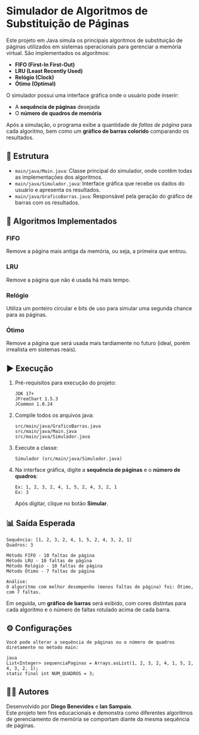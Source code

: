 # Simulador de Algoritmos de Substituição de Páginas

Este projeto em Java simula os principais algoritmos de substituição de páginas utilizados em sistemas operacionais para gerenciar a memória virtual. São implementados os algoritmos:

- **FIFO (First-In First-Out)**
- **LRU (Least Recently Used)**
- **Relógio (Clock)**
- **Ótimo (Optimal)**

O simulador possui uma interface gráfica onde o usuário pode inserir:
- A **sequência de páginas** desejada
- O **número de quadros de memória**

Após a simulação, o programa exibe a quantidade de *faltas de página* para cada algoritmo, bem como um **gráfico de barras colorido** comparando os resultados.

## 📂 Estrutura

- `main/java/Main.java`: Classe principal do simulador, onde contêm todas as implementações dos algoritmos.
- `main/java/Simulador.java`: Interface gráfica que recebe os dados do usuário e apresenta os resultados.
- `main/java/GraficoBarras.java`: Responsável pela geração do gráfico de barras com os resultados.

## 🧠 Algoritmos Implementados

### FIFO
Remove a página mais antiga da memória, ou seja, a primeira que entrou.

### LRU
Remove a página que não é usada há mais tempo.

### Relógio
Utiliza um ponteiro circular e bits de uso para simular uma segunda chance para as páginas.

### Ótimo
Remove a página que será usada mais tardiamente no futuro (ideal, porém irrealista em sistemas reais).

## ▶️ Execução

1. Pré-requisitos para execução do projeto:
   ```
   JDK 17+
   JFreeChart 1.5.3
   JCommon 1.0.24

2. Compile todos os arquivos java:
   ```
   src/main/java/GraficoBarras.java 
   src/main/java/Main.java
   src/main/java/Simulador.java
   ```

3. Execute a classe:
   ```
   Simulador (src/main/java/Simulador.java)
   ```
   
4. Na interface gráfica, digite a **sequência de páginas** e o **número de quadros**:
   ```
   Ex: 1, 2, 3, 2, 4, 1, 5, 2, 4, 3, 2, 1
   Ex: 3
   ```
   Após digitar, clique no botão **Simular**.

## 📊 Saída Esperada

   ```
   Sequência: [1, 2, 3, 2, 4, 1, 5, 2, 4, 3, 2, 1]
   Quadros: 3
   
   Método FIFO - 10 faltas de página  
   Método LRU - 10 faltas de página  
   Método Relógio - 10 faltas de página  
   Método Ótimo - 7 faltas de página

   Análise:  
   O algoritmo com melhor desempenho (menos faltas de página) foi: Ótimo, com 7 faltas.
   ```

Em seguida, um **gráfico de barras** será exibido, com cores distintas para cada algoritmo e o número de faltas rotulado acima de cada barra.
## ⚙️ Configurações
   ```
   Você pode alterar a sequência de páginas ou o número de quadros diretamente no método main:

   java
   List<Integer> sequenciaPaginas = Arrays.asList(1, 2, 3, 2, 4, 1, 5, 2, 4, 3, 2, 1);
   static final int NUM_QUADROS = 3;
   ```


## 👨‍💻 Autores
Desenvolvido por **Diego Benevides** e **Ian Sampaio**.  
Este projeto tem fins educacionais e demonstra como diferentes algoritmos de gerenciamento de memória se comportam diante da mesma sequência de páginas.